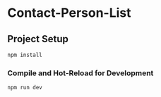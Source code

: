 # Contact-Person-List

## Project Setup

```sh
npm install
```

### Compile and Hot-Reload for Development

```sh
npm run dev
```

